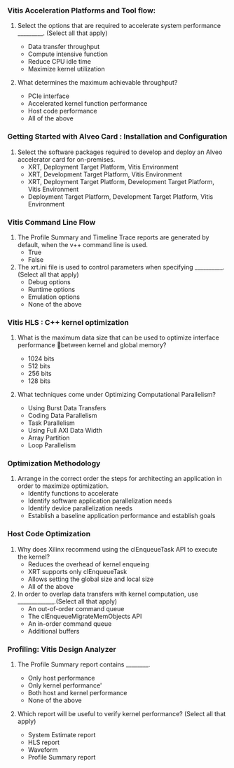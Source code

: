 ### Vitis Acceleration Platforms and Tool flow:
1. Select the options that are required to accelerate system performance _________. (Select all that apply) 
    - Data transfer throughput
    - Compute intensive function
    - Reduce CPU idle time
    - Maximize kernel utilization

2. What determines the maximum achievable throughput?
    - PCIe interface
    - Accelerated kernel function performance
    - Host code performance
    - All of the above


### Getting Started with Alveo Card : Installation and Configuration

1. Select the software packages required to develop and deploy an Alveo accelerator card for on-premises.
    - XRT, Deployment Target Platform, Vitis Environment
    - XRT, Development Target Platform, Vitis Environment
    - XRT, Deployment Target Platform, Development Target Platform, Vitis Environment
    - Deployment Target Platform, Development Target Platform, Vitis Environment

### Vitis Command Line Flow
1. The Profile Summary and Timeline Trace reports are generated by default, when the v++ command line is used.
    - True
    - False
2. The xrt.ini file is used to control parameters when specifying __________.(Select all that apply)
    - Debug options
    - Runtime options
    - Emulation options
    - None of the above

### Vitis HLS : C++ kernel optimization
1. What is the maximum data size that can be used to optimize interface performance between kernel and global memory?
    - 1024 bits
    - 512 bits
    - 256 bits
    - 128 bits

2. What techniques come under Optimizing Computational Parallelism?
    - Using Burst Data Transfers
    - Coding Data Parallelism
    - Task Parallelism
    - Using Full AXI Data Width
    - Array Partition
    - Loop Parallelism

### Optimization Methodology
1. Arrange in the correct order the steps for architecting an application in order to maximize optimization.
    - Identify functions to accelerate
    - Identify software application parallelization needs
    - Identify device parallelization needs
    - Establish a baseline application performance and establish goals

### Host Code Optimization                
1. Why does Xilinx recommend using the clEnqueueTask API to execute the kernel?
    - Reduces the overhead of kernel enqueing
    - XRT supports only clEnqueueTask
    - Allows setting the global size and local size
    - All of the above
2. In order to overlap data transfers with kernel computation, use _____________.(Select all that apply)
    - An out-of-order command queue
    - The clEnqueueMigrateMemObjects API
    - An in-order command queue
    - Additional buffers 

### Profiling: Vitis Design Analyzer
1. The Profile Summary report contains ________.
    - Only host performance
    - Only kernel performance'
    - Both host and kernel performance 
    - None of the above

2. Which report will be useful to verify kernel performance? (Select all that apply)
    - System Estimate report
    - HLS report
    - Waveform
    - Profile Summary report













